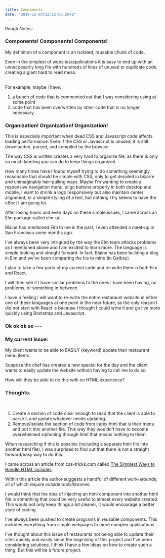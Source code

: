 ```yaml
---
title: Components
date: "2019-12-03T22:12:03.284Z"
---
```


Rough Notes:

<h3>Components! Components! Components!</h3>

My definition of a component is an isolated, reusable chunk of code.

Even in the simplest of websites/applications it is easy to end up with an unneccesarily long file with hundreds of lines of unused or duplicate code, creating a giant hard to read mess.<br><br>

For example, maybe I have:<br>

1. a bunch of code that is commented out that I was considering using at some point
2. code that has been overwritten by other code that is no longer necessary

<h3>Organization! Organization! Organization!</h3>

This is especially important when dead CSS and Javascript code affects loading performance. Even if the CSS or Javascript is unused, it is still downloaded, parsed, and compiled by the browser.

The way CSS is written creates a very hard to organize file, as
there is only so much labeling you can do to keep things organized.

How many times have I found myself trying to do something seemingly reasonable that should be simple with CSS, only to get derailed in bizarre and unimaginably hair-pulling ways. Maybe I'm wanting to create a responsive navigation menu, align buttons properly in both desktop and mobile, I want to shrink a logo responsively but also maintain center alignment, or a simple styling of a text, but nothing I try seems to have the effect I am going for.

After losing hours and even days on these simple issues, I came across an Elm package called elm-ui.

Blaine had mentioned Elm to me in the past, I even attended a meet-up in San Francisco some months ago.

I've always been very intrigued by the way the Elm team attacks problems as I mentioned above and I am excited to learn more. The language is simple looking and straight forward. In fact, Blaine has been building a blog in Elm and we've been comparing the his to mine (in Gatbsy).

I plan to take a few parts of my current code and re-write them in both Elm and React.

I will then see if I have similar problems to the ones I have been having, no problems, or something in between.

I have a feeling I will want to re-write the entire restaraunt website in either one of these languages at one point in the near future, as the only reason I did not start with React is because I thought I could write it and go live more quickly using Bootstrap and Javascript.

<h3>Ok ok ok so --- </h3>

<h3>My current issue:</h3>
My client wants to be able to EASILY (keyword) update their restaurant menu items.

Suppose the chef has created a new special for the day and the client wants to easily update the website without having to call me to do so.

How will they be able to do this with no HTML experience?

<h3>Thoughts:</h3> <br>

1. Create a section of code clear enough to read that the client is able to parse it and update whatever needs updating.
2. Remove/isolate the section of code from index.html that is their menu and put it into another file. This way they wouldn't have to become overwhelmed siphoning through html that means nothing to them.

When researching if this is possible (including a separate html file into another html file), I was surprised to find out that there is not a straight forward/easy way to do this.

I came across an article from css-tricks.com called [The Simplest Ways to Handle HTML Includes](https://css-tricks.com/the-simplest-ways-to-handle-html-includes/).

Within this article the author suggests a handful of different work-arounds, all of which require outside tools/libraries.

I would think that the idea of injecting an html component into another html file is something that could be very useful to almost every website created. This would not only keep things a lot cleaner, it would encourage a better style of coding.

I've always been pushed to create programs in reusable components. This includes everything from simple webpages to more complex applications.

I've thought about this issue of restaurants not being able to update their sites quickly and easily since the beginning of this project and I've been considering solutions. I think I have a few ideas on how to create such a thing. But this will be a future project.
